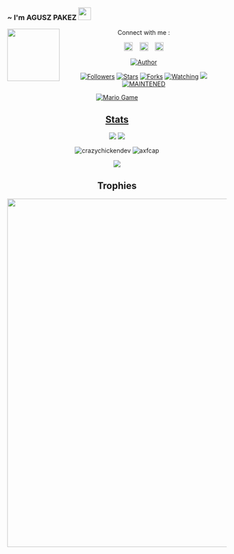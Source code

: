 ### ~ I'm AGUSZ PAKEZ <img src="https://github.com/TheDudeThatCode/TheDudeThatCode/blob/master/Assets/Hi.gif" width="29px">
<img src="https://raw.githubusercontent.com/axfcap/axfcap/main/20210127_212936.jpg" width=120 height="120" align="left">
<center>
Connect with me :

<a href="https://www.facebook.com/aggusbudy.budy"><img src="https://image.flaticon.com/icons/svg/174/174848.svg" alt="alt text" width="20" height="20"></a>      &nbsp;&nbsp;   <a href="https://instagram.com/axfc_ap"><img src="https://image.flaticon.com/icons/svg/174/174855.svg" alt="alt text" width="20" height="20"></a>
 &nbsp;&nbsp; 
<a href="https://youtube.com/channel/UCKP-E8RwFkJKhe-9uz0s9RQ"><img src="https://raw.githubusercontent.com/axfcap/axfcap/main/de1c91788be0d791135736995109272a.png" alt="alt text" width="20" height="20"></a>

</p>

<p align="center">
<a href="https://github.com/axfcap"><img title="Author" src="https://img.shields.io/badge/Author-MancaCansred.svg?style=for-the-badge&logo=github"></a>
</p>
<p align="center">
<a href="https://github.com/axfcap"><img title="Followers" src="https://img.shields.io/github/followers/XP-TN?color=blue&style=flat-square"></a>
<a href="https://github.com/XP-TN/XP-TNNBOT/stargazers/"><img title="Stars" src="https://img.shields.io/github/stars/XP-TN/XP-TNNBOT?color=red&style=flat-square"></a>
<a href="https://github.com/XP-TN/XP-TNNBOT/network/members"><img title="Forks" src="http://img.shields.io/github/forks/XP-TN/XP-TNNBOT?color=red&style=flat-square"></a>
<a href="https://github.com/XP-TN/XP-TNNBOT/watchers"><img title="Watching" src="https://img.shields.io/github/watchers/XP-TN/XP-TNNBOT?label=Watchers&color=blue&style=flat-square"></a>
<a href="https://hits.seeyoufarm.com"><img src="https://hits.seeyoufarm.com/api/count/incr/badge.svg?url=https%3A%2F%2Fgithub.com%2FXP-TN%2FXP-TNNBOT&count_bg=%2379C83D&title_bg=%23555555&icon=&icon_color=%23E7E7E7&title=Support&edge_flat=false"/></a>
<a href="#"><img title="MAINTENED" src="https://img.shields.io/badge/MAINTENED-YES-blue.svg"</a>
</p>
<img src="https://github.com/TheDudeThatCode/TheDudeThatCode/blob/master/Assets/Mario_Gameplay.gif" alt="Mario Game">


## Stats

<a href="https://github.com/axfcap"><img src="https://github-readme-stats.vercel.app/api?username=axfcap&show_icons=true&theme=radical"></a>
<a href="https://github.com/axfcap"><img src="https://github-readme-stats.vercel.app/api/top-langs/?username=axfcap&theme=highcontrast&layout=compact"></a>

<!--START_SECTION:waka-->
<!--END_SECTION:waka-->
<p align="center" height='130px'> <img src="https://github-readme-stats.vercel.app/api?username=axfcap&show_icons=true&hide_title=true&include_all_commits=true&line_height=21&bg_color=0,64FFDA,64FFDA,A9EFDE,F2FFFC&count_public=true&theme=graywhite" alt="crazychickendev"/> <img src="https://github-readme-stats.vercel.app/api/top-langs/?username=axfcap&layout=compact&show_icons=true&bg_color=0,EFFDF9,CBFFF3,64FFDA&theme=graywhite&hide_title=true" alt="axfcap"/> </p>

<p align="center">
    <img src="https://github-readme-streak-stats.herokuapp.com/?user=axfcap">
</p>

## Trophies
<p align="center"> <img width=800 src="https://github-profile-trophy.vercel.app/?username=axfcap&row=2&column=3"/>

